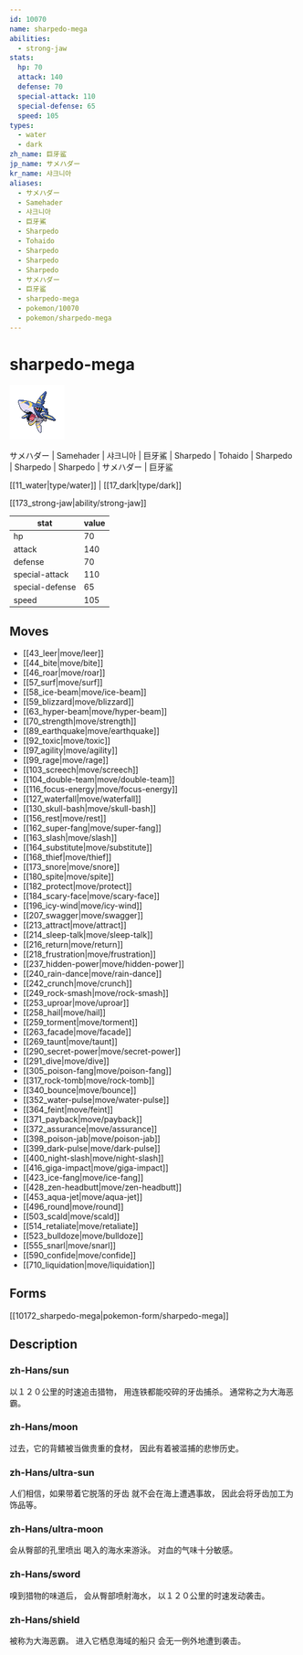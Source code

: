 ```yaml
---
id: 10070
name: sharpedo-mega
abilities:
  - strong-jaw
stats:
  hp: 70
  attack: 140
  defense: 70
  special-attack: 110
  special-defense: 65
  speed: 105
types:
  - water
  - dark
zh_name: 巨牙鲨
jp_name: サメハダー
kr_name: 샤크니아
aliases:
  - サメハダー
  - Samehader
  - 샤크니아
  - 巨牙鯊
  - Sharpedo
  - Tohaido
  - Sharpedo
  - Sharpedo
  - Sharpedo
  - サメハダー
  - 巨牙鲨
  - sharpedo-mega
  - pokemon/10070
  - pokemon/sharpedo-mega
---
```

# sharpedo-mega

![](https://raw.githubusercontent.com/PokeAPI/sprites/master/sprites/pokemon/10070.png)

サメハダー | Samehader | 샤크니아 | 巨牙鯊 | Sharpedo | Tohaido | Sharpedo | Sharpedo | Sharpedo | サメハダー | 巨牙鲨

[[11_water|type/water]] | [[17_dark|type/dark]]

[[173_strong-jaw|ability/strong-jaw]]

|stat|value|
|---|---|
|hp|70|
|attack|140|
|defense|70|
|special-attack|110|
|special-defense|65|
|speed|105|


## Moves

- [[43_leer|move/leer]]
- [[44_bite|move/bite]]
- [[46_roar|move/roar]]
- [[57_surf|move/surf]]
- [[58_ice-beam|move/ice-beam]]
- [[59_blizzard|move/blizzard]]
- [[63_hyper-beam|move/hyper-beam]]
- [[70_strength|move/strength]]
- [[89_earthquake|move/earthquake]]
- [[92_toxic|move/toxic]]
- [[97_agility|move/agility]]
- [[99_rage|move/rage]]
- [[103_screech|move/screech]]
- [[104_double-team|move/double-team]]
- [[116_focus-energy|move/focus-energy]]
- [[127_waterfall|move/waterfall]]
- [[130_skull-bash|move/skull-bash]]
- [[156_rest|move/rest]]
- [[162_super-fang|move/super-fang]]
- [[163_slash|move/slash]]
- [[164_substitute|move/substitute]]
- [[168_thief|move/thief]]
- [[173_snore|move/snore]]
- [[180_spite|move/spite]]
- [[182_protect|move/protect]]
- [[184_scary-face|move/scary-face]]
- [[196_icy-wind|move/icy-wind]]
- [[207_swagger|move/swagger]]
- [[213_attract|move/attract]]
- [[214_sleep-talk|move/sleep-talk]]
- [[216_return|move/return]]
- [[218_frustration|move/frustration]]
- [[237_hidden-power|move/hidden-power]]
- [[240_rain-dance|move/rain-dance]]
- [[242_crunch|move/crunch]]
- [[249_rock-smash|move/rock-smash]]
- [[253_uproar|move/uproar]]
- [[258_hail|move/hail]]
- [[259_torment|move/torment]]
- [[263_facade|move/facade]]
- [[269_taunt|move/taunt]]
- [[290_secret-power|move/secret-power]]
- [[291_dive|move/dive]]
- [[305_poison-fang|move/poison-fang]]
- [[317_rock-tomb|move/rock-tomb]]
- [[340_bounce|move/bounce]]
- [[352_water-pulse|move/water-pulse]]
- [[364_feint|move/feint]]
- [[371_payback|move/payback]]
- [[372_assurance|move/assurance]]
- [[398_poison-jab|move/poison-jab]]
- [[399_dark-pulse|move/dark-pulse]]
- [[400_night-slash|move/night-slash]]
- [[416_giga-impact|move/giga-impact]]
- [[423_ice-fang|move/ice-fang]]
- [[428_zen-headbutt|move/zen-headbutt]]
- [[453_aqua-jet|move/aqua-jet]]
- [[496_round|move/round]]
- [[503_scald|move/scald]]
- [[514_retaliate|move/retaliate]]
- [[523_bulldoze|move/bulldoze]]
- [[555_snarl|move/snarl]]
- [[590_confide|move/confide]]
- [[710_liquidation|move/liquidation]]

## Forms



[[10172_sharpedo-mega|pokemon-form/sharpedo-mega]]

## Description

### zh-Hans/sun

以１２０公里的时速追击猎物，
用连铁都能咬碎的牙齿捕杀。
通常称之为大海恶霸。

### zh-Hans/moon

过去，它的背鳍被当做贵重的食材，
因此有着被滥捕的悲惨历史。

### zh-Hans/ultra-sun

人们相信，如果带着它脱落的牙齿
就不会在海上遭遇事故，
因此会将牙齿加工为饰品等。

### zh-Hans/ultra-moon

会从臀部的孔里喷出
喝入的海水来游泳。
对血的气味十分敏感。

### zh-Hans/sword

嗅到猎物的味道后，
会从臀部喷射海水，
以１２０公里的时速发动袭击。

### zh-Hans/shield

被称为大海恶霸。
进入它栖息海域的船只
会无一例外地遭到袭击。

